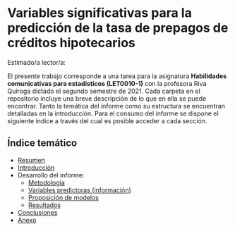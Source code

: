 # Variables significativas para la predicción de la tasa de prepagos de créditos hipotecarios

Estimado/a lector/a:

El presente trabajo corresponde a una tarea para la asignatura **Habilidades comunicativas para estadísticos (LET0010-1)** con la profesora Riva Quiroga dictado el segundo semestre de 2021. Cada carpeta en el repositorio incluye una breve descripción de lo que en ella se puede encontrar.
Tanto la temática del informe como su estructura se encuentran detalladas en la introducción. Para el consumo del informe se dispone el siguiente índice a través del cual es posible acceder a cada sección.


## Índice temático

+ [Resumen](https://nimoralesp.github.io/Informe-LET/output/0-resumen.html)
+ [Introducción](https://nimoralesp.github.io/Informe-LET/output/1-introduccion.html)
+ Desarrollo del informe:
    + [Metodología](https://nimoralesp.github.io/Informe-LET/output/2-metodologia.html)
    + [Variables predictoras (información)](https://nimoralesp.github.io/Informe-LET/output/3-regresores.html)
    + [Proposición de modelos](https://nimoralesp.github.io/Informe-LET/output/4-modelos.html)
    + [Resultados](https://nimoralesp.github.io/Informe-LET/output/5-resultados.html)
+ [Conclusiones](https://nimoralesp.github.io/Informe-LET/output/6-conclusiones.html)
+ [Anexo](https://nimoralesp.github.io/Informe-LET/output/7-anexo.html)

